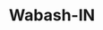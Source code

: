 ---
title: Wabash-IN
slug: wabash-in
f_state:
- cms/state/indiana.md
f_locations:
- cms/payday-loan/advance-america-1737.md
- cms/payday-loan/check-into-cash-11797.md
- cms/payday-loan/check-into-cash-11857.md
- cms/payday-loan/check-into-cash-11858.md
- cms/payday-loan/check-into-cash-indiana-llc-13158.md
- cms/payday-loan/united-cash-advance-inc-28076.md
updated-on: '2024-05-30T13:41:28.615Z'
created-on: '2024-05-30T13:41:28.615Z'
published-on: '2024-05-30T13:54:32.469Z'
f_city: Wabash
layout: '[city].html'
tags: city
---